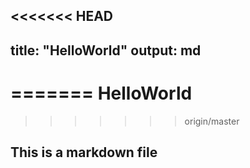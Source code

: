 <<<<<<< HEAD
---
title: "HelloWorld"
output: md
---
=======
HelloWorld
===================
>>>>>>> origin/master
## This is a markdown file
